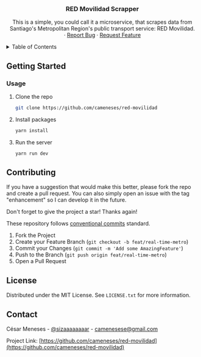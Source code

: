 <!-- PROJECT LOGO -->
<br />
<div align="center">
  <!-- <a href="https://github.com/github_username/repo_name">
    <img src="images/logo.png" alt="Logo" width="80" height="80">
  </a> -->

<h3 align="center">RED Movilidad Scrapper</h3>

  <p align="center">
    This is a simple, you could call it a microservice, that scrapes data from Santiago's Metropolitan Region's public transport service: RED Movilidad.
    <br />
    <!-- <a href="https://github.com/github_username/repo_name"><strong>Explore the docs »</strong></a>
    <br />
    <br />
    <a href="https://github.com/github_username/repo_name">View Demo</a> -->
    ·
    <a href="https://github.com/cameneses/red-movilidad/issues">Report Bug</a>
    ·
    <a href="https://github.com/cameneses/red-movilidad/issues">Request Feature</a>
  </p>
</div>

<!-- TABLE OF CONTENTS -->
<details>
  <summary>Table of Contents</summary>
  <ol>
    <li>
      <a href="#getting-started">Getting Started</a>
      <ul>
        <li><a href="#usage">Usage</a></li>
      </ul>
    </li>
    <li><a href="#contributing">Contributing</a></li>
    <li><a href="#license">License</a></li>
    <li><a href="#contact">Contact</a></li>
    <li><a href="#acknowledgments">Acknowledgments</a></li>
  </ol>
</details>

<!-- GETTING STARTED -->

## Getting Started

### Usage

1. Clone the repo
   ```sh
   git clone https://github.com/cameneses/red-movilidad
   ```
2. Install packages
   ```sh
   yarn install
   ```
3. Run the server
   ```sh
   yarn run dev
   ```

<!-- CONTRIBUTING -->

## Contributing

If you have a suggestion that would make this better, please fork the repo and create a pull request. You can also simply open an issue with the tag "enhancement" so I can develop it in the future.

Don't forget to give the project a star! Thanks again!

These repository follows [conventional commits](https://www.conventionalcommits.org/en/v1.0.0/) standard.

1. Fork the Project
2. Create your Feature Branch (`git checkout -b feat/real-time-metro`)
3. Commit your Changes (`git commit -m 'Add some AmazingFeature'`)
4. Push to the Branch (`git push origin feat/real-time-metro`)
5. Open a Pull Request

<!-- LICENSE -->

## License

Distributed under the MIT License. See `LICENSE.txt` for more information.

<!-- CONTACT -->

## Contact

César Meneses - [@sizaaaaaaaar](https://twitter.com/sizaaaaaaaar) - camenesese@gmail.com

Project Link: [https://github.com/cameneses/red-movilidad](https://github.com/cameneses/red-movilidad)
